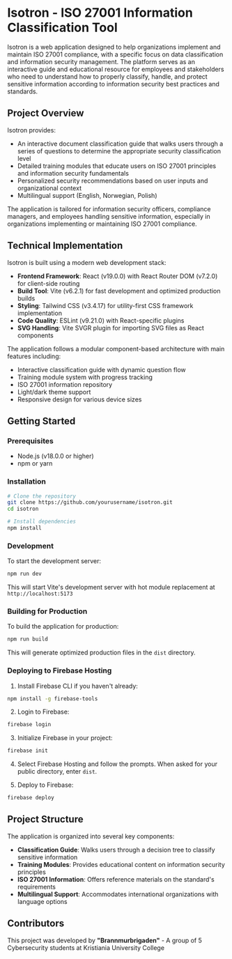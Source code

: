 # Isotron - ISO 27001 Information Classification Tool

Isotron is a web application designed to help organizations implement and maintain ISO 27001 compliance, with a specific focus on data classification and information security management. The platform serves as an interactive guide and educational resource for employees and stakeholders who need to understand how to properly classify, handle, and protect sensitive information according to information security best practices and standards.

## Project Overview

Isotron provides:

- An interactive document classification guide that walks users through a series of questions to determine the appropriate security classification level
- Detailed training modules that educate users on ISO 27001 principles and information security fundamentals
- Personalized security recommendations based on user inputs and organizational context
- Multilingual support (English, Norwegian, Polish)

The application is tailored for information security officers, compliance managers, and employees handling sensitive information, especially in organizations implementing or maintaining ISO 27001 compliance.

## Technical Implementation

Isotron is built using a modern web development stack:

- **Frontend Framework**: React (v19.0.0) with React Router DOM (v7.2.0) for client-side routing
- **Build Tool**: Vite (v6.2.1) for fast development and optimized production builds
- **Styling**: Tailwind CSS (v3.4.17) for utility-first CSS framework implementation
- **Code Quality**: ESLint (v9.21.0) with React-specific plugins
- **SVG Handling**: Vite SVGR plugin for importing SVG files as React components

The application follows a modular component-based architecture with main features including:

- Interactive classification guide with dynamic question flow
- Training module system with progress tracking
- ISO 27001 information repository
- Light/dark theme support
- Responsive design for various device sizes

## Getting Started

### Prerequisites

- Node.js (v18.0.0 or higher)
- npm or yarn

### Installation

```bash
# Clone the repository
git clone https://github.com/yourusername/isotron.git
cd isotron

# Install dependencies
npm install
```

### Development

To start the development server:

```bash
npm run dev
```

This will start Vite's development server with hot module replacement at `http://localhost:5173`

### Building for Production

To build the application for production:

```bash
npm run build
```

This will generate optimized production files in the `dist` directory.

### Deploying to Firebase Hosting

1. Install Firebase CLI if you haven't already:

```bash
npm install -g firebase-tools
```

2. Login to Firebase:

```bash
firebase login
```

3. Initialize Firebase in your project:

```bash
firebase init
```

4. Select Firebase Hosting and follow the prompts. When asked for your public directory, enter `dist`.

5. Deploy to Firebase:

```bash
firebase deploy
```

## Project Structure

The application is organized into several key components:

- **Classification Guide**: Walks users through a decision tree to classify sensitive information
- **Training Modules**: Provides educational content on information security principles
- **ISO 27001 Information**: Offers reference materials on the standard's requirements
- **Multilingual Support**: Accommodates international organizations with language options

## Contributors

This project was developed by **"Brannmurbrigaden"** - A group of 5 Cybersecurity students at Kristiania University College
